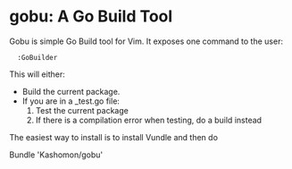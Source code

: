 gobu: A Go Build Tool
====

Gobu is simple Go Build tool for Vim.  It exposes one command to the user:

      :GoBuilder

This will either:

  - Build the current package.
  - If you are in a \_test.go file:
    1. Test the current package
    2. If there is a compilation error when testing, do a build instead

The easiest way to install is to install Vundle and then do

Bundle 'Kashomon/gobu'
